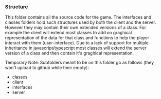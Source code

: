 ### Structure
This folder contains all the source code for the game.
The interfaces and classes folders hold such structures used
by both the client and the server. However they may contain their
own extended versions of a class. For example the client will extend
most classes to add on graghical representation of the data for that
class and functions to help the player interact with them (user-interface).
Due to a lack of support for multiple inheritance in javascript/typescript
most classes will extend the server version of a class and then contain it's
graghical representation.

Temporary Note:
Subfolders meant to be on this folder go as follows (they won't upload to github while their empty):
- classes
- client
- interfaces
- server